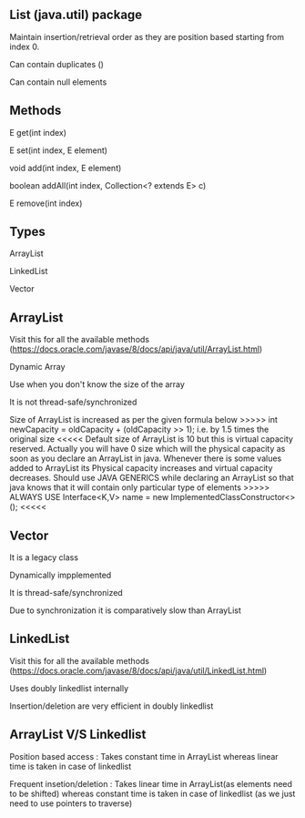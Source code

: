 
List (java.util) package
----
Maintain insertion/retrieval order as they are position based starting from index 0.

Can contain duplicates ()

Can contain null elements

Methods
-------
E get(int index)

E set(int index, E element)

void add(int index, E element)

boolean addAll(int index, Collection<? extends E> c)

E remove(int index)

Types
-----
ArrayList

LinkedList

Vector

ArrayList
---------
Visit this for all the available methods (https://docs.oracle.com/javase/8/docs/api/java/util/ArrayList.html)

Dynamic Array

Use when you don't know the size of the array

It is not thread-safe/synchronized 

Size of ArrayList is increased as per the given formula below 
    >>>>>   int newCapacity = oldCapacity + (oldCapacity >> 1);  i.e. by 1.5 times the original size    <<<<<
Default size of ArrayList is 10 but this is virtual capacity reserved.
Actually you will have 0 size which will the physical capacity as soon as you declare an ArrayList in java.
Whenever there is some values added to ArrayList its Physical capacity increases and virtual capacity decreases.
Should use JAVA GENERICS while declaring an ArrayList so that java knows that it will contain only particular type of elements
        >>>>>   ALWAYS USE Interface<K,V> name = new ImplementedClassConstructor<>();   <<<<<

Vector
------
It is a legacy class

Dynamically impplemented

It is thread-safe/synchronized

Due to synchronization it is comparatively slow than ArrayList

LinkedList
----------
Visit this for all the available methods (https://docs.oracle.com/javase/8/docs/api/java/util/LinkedList.html)

Uses doubly linkedlist internally

Insertion/deletion are very efficient in doubly linkedlist

ArrayList V/S Linkedlist
------------------------
Position based access : Takes constant time in ArrayList whereas linear time is taken in case of linkedlist

Frequent insetion/deletion : Takes linear time in ArrayList(as elements need to be shifted) whereas constant time is taken in
case of linkedlist (as we just need to use pointers to traverse) 
